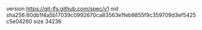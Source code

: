 version https://git-lfs.github.com/spec/v1
oid sha256:60db1f4a5b17039c0992670ca83563e1feb8855f9c359709d3ef5425c5e04260
size 34236

